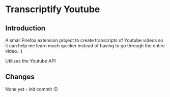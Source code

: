 # Transcriptify Youtube

## Introduction

A small Firefox extension project to create transcripts of Youtube videos so it can help me learn much quicker instead of having to 
go through the entire video. :) 

Utilizes the Youtube API

## Changes

None yet - init commit :D

